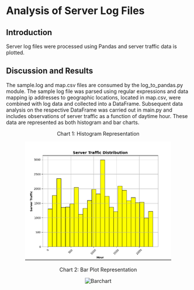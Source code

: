 # Analysis of Server Log Files

## Introduction
Server log files were processed using Pandas and server traffic data is plotted.

## Discussion and Results
The sample.log and map.csv files are consumed by the log_to_pandas.py module.
The sample log file was parsed using regular expressions and data mapping ip
addresses to geographic locations, located in map.csv, were combined with log data
and collected into a DataFrame. Subsequent data analysis on the respective DataFrame was carried out in main.py and includes observations of server traffic as a function of daytime hour. These data are represented as both histogram and bar charts.  

<div align="center">Chart 1: Histogram Representation</div>
<p align="center">
  <img src="/images/hist.png" alt="Histogram" style="height:auto; width:400px;"/>
</p>


<div align="center">Chart 2: Bar Plot Representation</div>
<p align="center">
  <img src="/images/funct_calls.png" alt="Barchart" style="height:auto; width:400px;"/>
</p>
